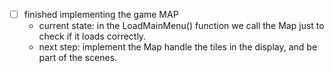 - [ ] finished implementing the game MAP
  - current state: in the LoadMainMenu() function we call the Map just to check if it loads correctly.
  - next step: implement the Map handle the tiles in the display, and be part of the scenes.